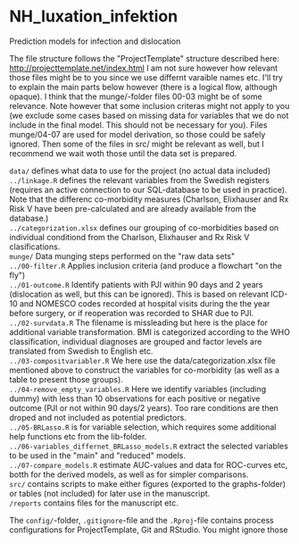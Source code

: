 # NH_luxation_infektion
Prediction models for infection and dislocation

The file structure follows the "ProjectTemplate" structure described here: http://projecttemplate.net/index.html
I am not sure however how relevant those files might be to you since we use differnt varaible names etc.
I'll try to explain the main parts below however (there is a logical flow, although opaque).
I think that the munge/-folder files 00-03 might be of some relevance. Note however that some inclusion criteras might not apply to you (we exclude some cases based on missing data for variables that we do not include in the final model. This should not be necessary for you). Files munge/04-07 are used for model derivation, so those could be safely ignored. 
Then some of the files in src/ might be relevant as well, but I recommend we wait woth those until the data set is prepared.
 
`data/` defines what data to use for the project (no actual data included)  
`../linkage.R` defines the relevant variables from  the Swedish registers (requires an active connection to our SQL-database to be used in practice). Note that the differenc co-morbidity measures (Charlson, Elixhauser and Rx Risk V have been pre-calculated and are already available from the database.)  
`../categorization.xlsx` defines our grouping of co-morbidities based on individual conditiond from the Charlson, Elixhauser and Rx Risk V clasifications.   
`munge/` Data munging steps performed on the "raw data sets"  
`../00-filter.R` Applies inclusion criteria (and produce a flowchart "on the fly")  
`../01-outcome.R` Identify patients with PJI within 90 days and 2 years (dislocation as well, but this can be ignored). This is based on relevant ICD-10 and NOMESCO codes recorded at hospital visits during the the year before surgery, or if reoperation was recorded to SHAR due to PJI.  
`../02-survdata.R` The filename is missleading but here is the place for additional variable transformation. BMI is categorized according to the WHO classification, individual diagnoses are grouped and factor levels are translated from Swedish to English etc.  
`../03-compositvariabler.R` We here use the data/categorization.xlsx file mentioned above to construct the variables for co-morbidity (as well as a table to present those groups).  
`../04-remove_empty_variables.R` Here we identify variables (including dummy) with less than 10 observations for each positive or negative outcome (PJI or not within 90 days/2 years). Too rare conditions are then droped and not included as potential predictors.  
`../05-BRLasso.R` is for variable selection, which requires some additional help functions etc from  the lib-folder.  
`../06-variables_differnet_BRLasso_models.R` extract the selected variables to be used in the "main" and "reduced" models.  
`../07-compare_models.R` estimate AUC-values and data for ROC-curves etc, botth for the derived models, as well as for simpler comparisons.   
`src/` contains scripts to make either figures (exported to the graphs-folder) or tables (not included) for later use in the manuscript.  
`/reports` contains files for the manuscript etc.  

The `config/`-folder, `.gitignore`-file and the `.Rproj`-file contains process configurations for ProjectTemplate, Git and RStudio. You might ignore those
